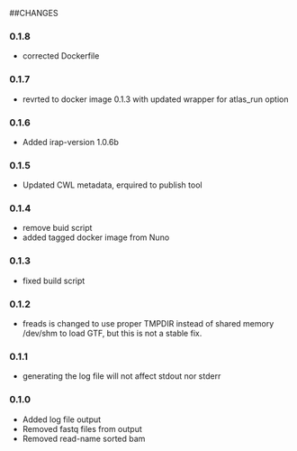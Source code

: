 ##CHANGES

### 0.1.8
* corrected Dockerfile
### 0.1.7 
* revrted to docker image 0.1.3 with updated wrapper for atlas_run option
### 0.1.6 
* Added irap-version 1.0.6b
### 0.1.5
* Updated CWL metadata, erquired to publish tool
### 0.1.4
* remove buid script
* added tagged docker image from Nuno

### 0.1.3
* fixed build script

### 0.1.2
* freads is changed to use proper TMPDIR instead of shared memory /dev/shm to load GTF, but this is not a stable fix.

### 0.1.1
* generating the log file will not affect stdout nor stderr

### 0.1.0
* Added log file output
* Removed fastq files from output
* Removed read-name sorted bam
